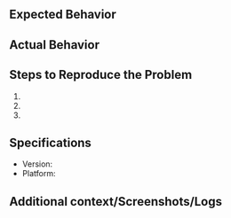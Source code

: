 ## Expected Behavior


## Actual Behavior


## Steps to Reproduce the Problem

  1.
  1.
  1.

## Specifications

  - Version:
  - Platform:

## Additional context/Screenshots/Logs
